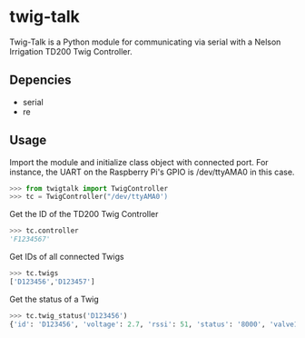 # twig-talk
Twig-Talk is a Python module for communicating via serial with a Nelson Irrigation TD200 Twig Controller.

## Depencies
* serial
* re


## Usage
Import the module and initialize class object with connected port. For instance, the UART on the Raspberry Pi's GPIO is /dev/ttyAMA0 in this case.
```python
>>> from twigtalk import TwigController
>>> tc = TwigController("/dev/ttyAMA0')
```

Get the ID of the TD200 Twig Controller
```python
>>> tc.controller
'F1234567'
```

Get IDs of all connected Twigs
```python
>>> tc.twigs
['D123456','D123457']
```
Get the status of a Twig
```python
>>> tc.twig_status('D123456')
{'id': 'D123456', 'voltage': 2.7, 'rssi': 51, 'status': '8000', 'valve1_state': 0, 'valve1_message': 'Open Circuit Detected', 'valve2_state': 0, 'valve2_message': 'Open Circuit Detected', 'valve3_state': 0, 'valve3_message': 'Open Circuit Detected', 'valve4_state': 0, 'valve4_message': 'Open Circuit Detected'}
```
